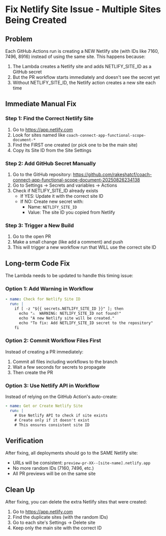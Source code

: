 # Fix Netlify Site Issue - Multiple Sites Being Created

## Problem
Each GitHub Actions run is creating a NEW Netlify site (with IDs like 7160, 7496, 8916) instead of using the same site. This happens because:
1. The Lambda creates a Netlify site and adds NETLIFY_SITE_ID as a GitHub secret
2. But the PR workflow starts immediately and doesn't see the secret yet
3. Without NETLIFY_SITE_ID, the Netlify action creates a new site each time

## Immediate Manual Fix

### Step 1: Find the Correct Netlify Site
1. Go to https://app.netlify.com
2. Look for sites named like `coach-connect-app-functional-scope-document-*`
3. Find the FIRST one created (or pick one to be the main site)
4. Copy its Site ID from the Site Settings

### Step 2: Add GitHub Secret Manually
1. Go to the GitHub repository: https://github.com/rakeshatcf/coach-connect-app-functional-scope-document-20250826234138
2. Go to Settings → Secrets and variables → Actions
3. Check if NETLIFY_SITE_ID already exists
   - If YES: Update it with the correct site ID
   - If NO: Create new secret with:
     - Name: `NETLIFY_SITE_ID`
     - Value: The site ID you copied from Netlify

### Step 3: Trigger a New Build
1. Go to the open PR
2. Make a small change (like add a comment) and push
3. This will trigger a new workflow run that WILL use the correct site ID

## Long-term Code Fix

The Lambda needs to be updated to handle this timing issue:

### Option 1: Add Warning in Workflow
```yaml
- name: Check for Netlify Site ID
  run: |
    if [ -z "${{ secrets.NETLIFY_SITE_ID }}" ]; then
      echo "⚠️  WARNING: NETLIFY_SITE_ID not found!"
      echo "A new Netlify site will be created."
      echo "To fix: Add NETLIFY_SITE_ID secret to the repository"
    fi
```

### Option 2: Commit Workflow Files First
Instead of creating a PR immediately:
1. Commit all files including workflows to the branch
2. Wait a few seconds for secrets to propagate
3. Then create the PR

### Option 3: Use Netlify API in Workflow
Instead of relying on the GitHub Action's auto-create:
```yaml
- name: Get or Create Netlify Site
  run: |
    # Use Netlify API to check if site exists
    # Create only if it doesn't exist
    # This ensures consistent site ID
```

## Verification

After fixing, all deployments should go to the SAME Netlify site:
- URLs will be consistent: `preview-pr-XX--[site-name].netlify.app`
- No more random IDs (7160, 7496, etc.)
- All PR previews will be on the same site

## Clean Up

After fixing, you can delete the extra Netlify sites that were created:
1. Go to https://app.netlify.com
2. Find the duplicate sites (with the random IDs)
3. Go to each site's Settings → Delete site
4. Keep only the main site with the correct ID